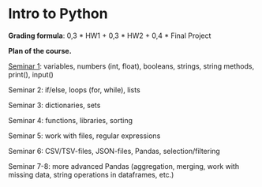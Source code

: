 # Intro to Python

**Grading formula**: 0,3 * HW1 + 0,3 * HW2 + 0,4 * Final Project

**Plan of the course.**

[Seminar 1](https://github.com/trocean11/Intro-to-Python-LTLD/tree/main/sem01): variables, numbers (int, float), booleans, strings, string methods, print(), input()

Seminar 2: if/else, loops (for, while), lists

Seminar 3: dictionaries, sets

Seminar 4: functions, libraries, sorting

Seminar 5: work with files, regular expressions

Seminar 6: CSV/TSV-files, JSON-files, Pandas, selection/filtering

Seminar 7-8: more advanced Pandas (aggregation, merging, work with missing data, string operations in dataframes, etc.) 
